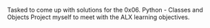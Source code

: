 Tasked to come up with solutions for the 0x06. Python - Classes and Objects Project myself to meet with the ALX learning objectives.
